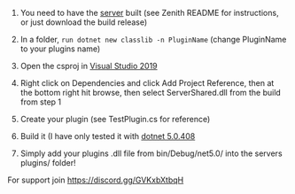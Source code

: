 1. You need to have the [server](https://github.com/luckycdev/Zenith) built (see Zenith README for instructions, or just download the build release)

2. In a folder, `run dotnet new classlib -n PluginName` (change PluginName to your plugins name)

3. Open the csproj in [Visual Studio 2019](https://download.visualstudio.microsoft.com/download/pr/e84651e1-d13a-4bd2-a658-f47a1011ffd1/e17f0d85d70dc9f1e437a78a90dcfc527befe3dc11644e02435bdfe8fd51da27/vs_Community.exe)

4. Right click on Dependencies and click Add Project Reference, then at the bottom right hit browse, then select ServerShared.dll from the build from step 1

5. Create your plugin (see TestPlugin.cs for reference)

6. Build it (I have only tested it with [dotnet 5.0.408](https://builds.dotnet.microsoft.com/dotnet/Sdk/5.0.408/dotnet-sdk-5.0.408-win-x86.exe)

7. Simply add your plugins .dll file from bin/Debug/net5.0/ into the servers plugins/ folder!


For support join https://discord.gg/GVKxbXtbqH
